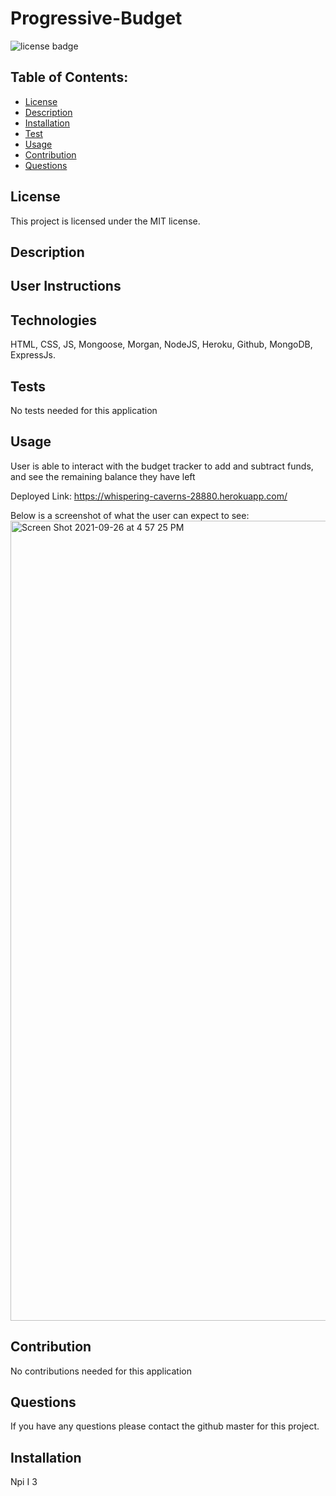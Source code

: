 # Progressive-Budget

![license badge](https://img.shields.io/badge/License-MIT-lightgrey.svg)

## Table of Contents:

- [License](#license)
- [Description](#description)
- [Installation](#installation)
- [Test](#test)
- [Usage](#usage)
- [Contribution](#contribution)
- [Questions](#questions)

## License

This project is licensed under the MIT license.

## Description


## User Instructions

## Technologies

HTML, CSS, JS, Mongoose, Morgan, NodeJS, Heroku, Github, MongoDB, ExpressJs.

## Tests

No tests needed for this application

## Usage
User is able to interact with the budget tracker to add and subtract funds, and see the remaining balance they have left

Deployed Link:
https://whispering-caverns-28880.herokuapp.com/

Below is a screenshot of what the user can expect to see:
<img width="1280" alt="Screen Shot 2021-09-26 at 4 57 25 PM" src="https://user-images.githubusercontent.com/87332492/135015570-49b783a1-4927-4f62-a993-6e58f5ef5d67.png">

## Contribution

No contributions needed for this application

## Questions

If you have any questions please contact the github master for this project.

## Installation

Npi I
3

